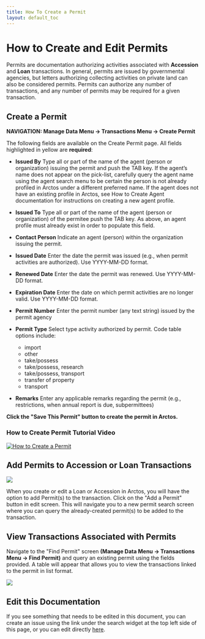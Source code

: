 ```yaml
---
title: How To Create a Permit
layout: default_toc
---
```

# How to Create and Edit Permits

Permits are documentation authorizing activities associated with **Accession** and **Loan** transactions. In general, permits are issued by governmental agencies, but letters authorizing collecting activities on private land can also be considered permits. Permits can authorize any number of transactions, and any number of permits may be required for a given transaction.

## Create a Permit
**NAVIGATION: Manage Data Menu → Transactions Menu → Create Permit**

The following fields are available on the Create Permit page. All fields highlighted in yellow are **required**:

- **Issued By**
Type all or part of the name of the agent (person or organization) issuing the permit and push the TAB key. If the agent’s name does not appear on the pick-list, carefully query the agent name using the agent search menu to be certain the person is not already profiled in Arctos under a different preferred name. If the agent does not have an existing profile in Arctos, see How to Create Agent documentation for instructions on creating a new agent profile.

- **Issued To**
Type all or part of the name of the agent (person or organization) of the permitee push the TAB key. As above, an agent profile must already exist in order to populate this field.
 
- **Contact Person**
Indicate an agent (person) within the organization issuing the permit.

- **Issued Date**
Enter the date the permit was issued (e.g., when permit activities are authorized). Use YYYY-MM-DD format.

- **Renewed Date**
Enter the date the permit was renewed. Use YYYY-MM-DD format.

- **Expiration Date**
Enter the date on which permit activities are no longer valid. Use YYYY-MM-DD format.

- **Permit Number**
Enter the permit number (any text string) issued by the permit agency

- **Permit Type**
Select type activity authorized by permit. Code table options include:

    * import
    * other
    * take/possess
    * take/possess, research
    * take/possess, transport
    * transfer of property
    * transport

- **Remarks**
Enter any applicable remarks regarding the permit (e.g., restrictions, when annual report is due, subpermittees)

**Click the "Save This Permit" button to create the permit in Arctos.**

### How to Create Permit Tutorial Video ###

[![How to Create a Permit](https://raw.githubusercontent.com/ArctosDB/documentation-wiki/gh-pages/tutorial_images/How_to_Create_a_Permit_in_Arctos.jpg)](https://youtu.be/Wu0ij7VoiEE)

## Add Permits to Accession or Loan Transactions

![](https://raw.githubusercontent.com/ArctosDB/documentation-wiki/master/tutorial_images/add.a.permit.button.JPG)

When you create or edit a Loan or Accession in Arctos, you will have the option to add Permit(s) to the transaction. Click on the "Add a Permit" button in edit screen. This will navigate you to a new permit search screen where you can query the already-created permit(s) to be added to the transaction.

## View Transactions Associated with Permits

Navigate to the "Find Permit" screen **(Manage Data Menu → Transactions Menu → Find Permit)** and query an existing permit using the fields provided. A table will appear that allows you to view the transactions linked to the permit in list format.

![](https://raw.githubusercontent.com/ArctosDB/documentation-wiki/master/tutorial_images/permit_table.JPG)

## Edit this Documentation

If you see something that needs to be edited in this document, you can create an issue using the link under the search widget at the top left side of this page, or you can edit directly <a href="https://github.com/ArctosDB/documentation-wiki/edit/gh-pages/_how_to/How-to-Create-a-Permit.markdown" target="_blank">here</a>.

